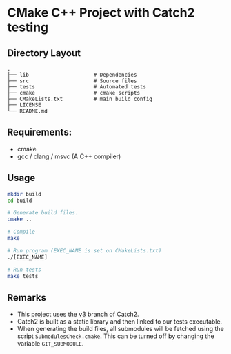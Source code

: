 # CMake C++ Project with Catch2 testing

## Directory Layout
    .
    ├── lib                     # Dependencies
    ├── src                     # Source files
    ├── tests                   # Automated tests
    ├── cmake                   # cmake scripts
    ├── CMakeLists.txt			# main build config
    ├── LICENSE
    └── README.md


## Requirements:
- cmake
- gcc / clang / msvc (A C++ compiler)


## Usage
```bash
mkdir build
cd build

# Generate build files.
cmake ..

# Compile
make

# Run program (EXEC_NAME is set on CMakeLists.txt)
./[EXEC_NAME] 

# Run tests
make tests
```


## Remarks
- This project uses the [v3](https://github.com/catchorg/Catch2/blob/devel/docs/migrate-v2-to-v3.md#top) branch of Catch2.
- Catch2 is built as a static library and then linked to our tests executable.
- When generating the build files, all submodules will be fetched using the script `SubmodulesCheck.cmake`. This can be turned off by changing the variable `GIT_SUBMODULE`.
